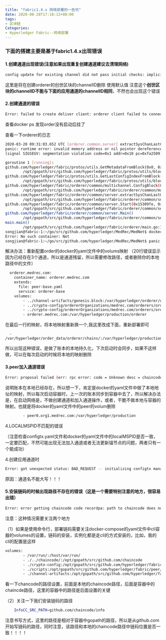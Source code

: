 ```yaml
---
title: "fabric1.4.x 网络部署的一些坑"
date: 2020-08-28T17:18:13+08:00
tags:
- 区块链
Categories:
- Hyperledger Fabric--网络部署
---
```


### 下面的搭建主要是基于fabric1.4.x出现错误

#### 1.创建通道出现错误(注意如果出现重复创建通道建议去清理网络)

```bash
config update for existing channel did not pass initial checks: implicit policy evaluation failed - 0 sub-policies were satisfied, but this policy requires 1 of the 'Writers' sub-policies to be satisfied: permission denied
```

这里是将在创建orderer的创世区块的channelID删除  使用默认值   注意这个**创世区块的channelID不能与下面的应用通道的channelID相同**，不然也会出现这个错误

#### 2.创建通道的错误

```bash
Error: failed to create deliver client: orderer client failed to connect to orderer.example.com:7050: failed to create new connection: context deadline exceeded
```

查看docker ps  发现order没有启动后挂了     

查看一下orderer的日志

```bash
2020-03-20 09:31:03.652 UTC [orderer.common.server] extractSysChanLastConfig -> INFO 003 Not bootstrapping because of 3 existing channels
panic: runtime error: invalid memory address or nil pointer dereference
[signal SIGSEGV: segmentation violation code=0x1 addr=0x10 pc=0xfa2509]

goroutine 1 [running]:
github.com/hyperledger/fabric/protos/utils.GetMetadataFromBlock(0x0, 0x1, 0x0, 0x194, 0x2140990)
        /opt/gopath/src/github.com/hyperledger/fabric/protos/utils/blockutils.go:55 +0x39
github.com/hyperledger/fabric/protos/utils.GetLastConfigIndexFromBlock(0x0, 0xc0001566c0, 0xffffffffffffffff, 0x0)
        /opt/gopath/src/github.com/hyperledger/fabric/protos/utils/blockutils.go:75 +0x37
github.com/hyperledger/fabric/orderer/common/multichannel.ConfigBlock(0x7fe3315d28d0, 0xc0001566c0, 0xc0001566c0)
        /opt/gopath/src/github.com/hyperledger/fabric/orderer/common/multichannel/registrar.go:112 +0x74
github.com/hyperledger/fabric/orderer/common/server.extractSysChanLastConfig(0x16c5420, 0xc000156320, 0xc0000c5fc0, 0x16c5420)
        /opt/gopath/src/github.com/hyperledger/fabric/orderer/common/server/main.go:222 +0x2cf
github.com/hyperledger/fabric/orderer/common/server.Start(0x15309fe, 0x5, 0xc000418900)
        /opt/gopath/src/github.com/hyperledger/fabric/orderer/common/server/main.go:110 +0x30a
github.com/hyperledger/fabric/orderer/common/server.Main()
        /opt/gopath/src/github.com/hyperledger/fabric/orderer/common/server/main.go:91 +0x208
main.main()
        /opt/gopath/src/github.com/hyperledger/fabric/orderer/main.go:15 +0x20
songjian@fabric-1:~/go/src/github.com/hyperledger/MedRec/MedNet$ docker exec -it Not bootstrapping because of 3 existing channels
Error: No such container: Not
songjian@fabric-1:~/go/src/github.com/hyperledger/MedRec/MedNet$ panic: runtime error: invalid memory address or nil pointer dereference
```

解决办法：重新配置order的docker的yaml文件中的volums映射 （20行错误显示因为已经存在3个通道，所以是通道残留，所以需要修改路径，或者删除你的本地路径中的文件）

```bash
  orderer.medrec.com:
    container_name: orderer.medrec.com
    extends:
      file: peer-base.yaml
      service: orderer-base
    volumes:
        - ../channel-artifacts/genesis.block:/var/hyperledger/orderer/orderer.genesis.block
        - ../crypto-config/ordererOrganizations/medrec.com/orderers/orderer.medrec.com/msp:/var/hyperledger/orderer/msp
        - ../crypto-config/ordererOrganizations/medrec.com/orderers/orderer.medrec.com/tls/:/var/hyperledger/orderer/tls
        - orderer.medrec.com:/var/hyperledger/production/orderer
```

在最后一行的映射，将本地映射重新换一个,我这里改成下面，重新部署即可

```ba
  - /var/hyperledger/order_data/orderer/chains/:/var/hyperledger/production/orderer
```

所以出现这种错误，是做了账本的本地持久化，下次启动时会同步，如果不这样做，可以在每次启动的时候将本地的映射删除

#### 3.peer加入通道错误

```bash
Error: proposal failed (err: rpc error: code = Unknown desc = chaincode error (status: 500, message: Cannot create ledger from genesis block, due to LedgerID already exists))
```

说明账本在本地已经存在，所以想一下，肯定是docker的yaml文件中做了本地地址的映射，所以每次启动容器时，上一次的账本同步到容器中去了，所以解决办法是，在启动网络是，不做创建通道和加入通道操作，或者，干脆不做本地与容器的映射。也就是将docker的yaml文件中的peer的volum删除

```bash
        - peer0.org1.medrec.com:/var/hyperledger/production
```

4.LOCALMSPID不匹配的错误

（注意检查configtx.yaml文件和docker的yaml文件中的localMSPID是否一致，一定要匹配，不然可能出现无法加入通道或者无法更新锚节点的问题，两者只有一个能成功）

4.创建应用通道时

```bash
Error: got unexpected status: BAD_REQUEST -- initializing configtx manager failed: bad channel ID: channel ID 'channelPA' contains illegal characters
```

原因：通道名不能大写！！！

#### 5.安装链码的时候出现路径不存在的错误（这是一个需要特别注意的地方，很容易出错）

```bash
Error: error getting chaincode code recordpa: path to chaincode does not exist: /opt/gopath/src/github.com/hyperledger/MedRec/chaincode/recordPA/go
```

注意：这种情况需要关注两个地方

（1）如果是使用命令行，部署链码需要关注docker-compose的yaml文件中cli容器的volumes的设置，链码的安装，实例化都是走cli的方式安装的，比如，我的cli的配置是这样

```bash
volumes:
        - /var/run/:/host/var/run/
        - ./../chaincode/:/opt/gopath/src/github.com/chaincode
        - ./crypto-config:/opt/gopath/src/github.com/hyperledger/fabric/peer/crypto/
        - ./scripts:/opt/gopath/src/github.com/hyperledger/fabric/peer/scripts/
        - ./channel-artifacts:/opt/gopath/src/github.com/hyperledger/fabric/peer/channel-artifacts
```

看一下chancode的路径设置，前面是本地的chaincode路径，后面是容器中的chaincde路径，这里的容器中的路径是后面设置的关键

（2）关注一下我们安装链码的路径

```bash
	InfoCC_SRC_PATH=github.com/chaincode/info
```

注意书写方式，这里的路径是相对于容器中gopath的路径，所以是从github.com开始写链码的路径，同时注意，该路径和本地的chaincode路径中链码位置是否一致！！！！



